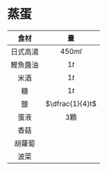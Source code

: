 <style>
article.markdown-section table {
    width: 100%;
}

article.markdown-section table hr {
    margin: revert;
    border: 1px dashed #ccc;
}
</style>

# 蒸蛋

|   食材   |       量        |
| :------: | :-------------: |
| 日式高湯 |     $450ml$     |
| 鰹魚醬油 |      $1t$       |
|   米酒   |      $1t$       |
|    糖    |      $1t$       |
|    鹽    | $\dfrac{1}{4}t$ |
|   蛋液   |      $3$顆      |
|   香菇   |                 |
|  胡蘿蔔  |                 |
|   波菜   |                 |
